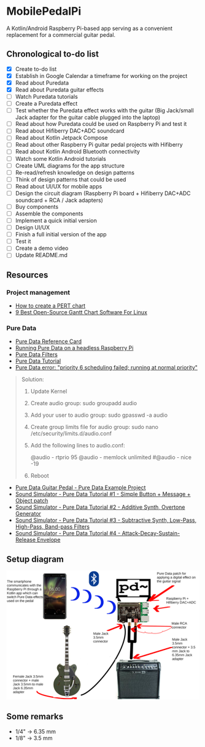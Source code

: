 # MobilePedalPi
A Kotlin/Android Raspberry Pi-based app serving as a convenient replacement for a commercial guitar pedal. 

## Chronological to-do list
- [X] Create to-do list
- [X] Establish in Google Calendar a timeframe for working on the project
- [X] Read about Puredata
- [X] Read about Puredata guitar effects
- [ ] Watch Puredata tutorials
- [ ] Create a Puredata effect
- [ ] Test whether the Puredata effect works with the guitar (Big Jack/small Jack adapter for the guitar cable plugged into the laptop)
- [ ] Read about how Puredata could be used on Raspberry Pi and test it
- [ ] Read about Hifiberry DAC+ADC soundcard
- [ ] Read about Kotlin Jetpack Compose
- [ ] Read about other Raspberry Pi guitar pedal projects with Hifiberry
- [ ] Read about Kotlin Android Bluetooth connectivity
- [ ] Watch some Kotlin Android tutorials
- [ ] Create UML diagrams for the app structure
- [ ] Re-read/refresh knowledge on design patterns
- [ ] Think of design patterns that could be used
- [ ] Read about UI/UX for mobile apps
- [ ] Design the circuit diagram (Raspberry Pi board + Hifiberry DAC+ADC soundcard + RCA / Jack adapters)
- [ ] Buy components
- [ ] Assemble the components
- [ ] Implement a quick initial version
- [ ] Design UI/UX
- [ ] Finish a full initial version of the app
- [ ] Test it
- [ ] Create a demo video
- [ ] Update README.md

## Resources

### Project management
- [How to create a PERT chart](https://asana.com/resources/pert-chart)
- [9 Best Open-Source Gantt Chart Software For Linux](https://itsfoss.com/open-source-gantt-chart/) 

### Pure Data
- [Pure Data Reference Card](https://puredata.info/docs/tutorials/pd-refcard)
- [Running Pure Data on a headless Raspberry Pi](https://guitarextended.wordpress.com/2012/08/28/running-pd-on-a-headless-raspberry-pi/)
- [Pure Data Filters](https://archive.flossmanuals.net/pure-data/audio-tutorials/filters.html)
- [Pure Data Tutorial](https://puredata.info/docs/StartHere/)
- [Pure Data error: "priority 6 scheduling failed; running at normal priority"](https://www.reddit.com/r/puredata/comments/88uwyo/installing_pd_for_linux_mint_18/)
> Solution:
>	1. Update Kernel    
>	2. Create audio group: sudo groupadd audio
>	3. Add your user to audio group: sudo gpasswd -a <username> audio
>	4. Create group limits file for audio group: sudo nano /etc/security/limits.d/audio.conf
>	5. Add the following lines to audio.conf:
>  
> 		@audio   -  rtprio     95
>		@audio   -  memlock    unlimited
>		#@audio   -  nice       -19
> 
>	6. Reboot
- [Pure Data Guitar Pedal - Pure Data Example Project](https://www.youtube.com/watch?v=DJCoOr4uHD4)
- [Sound Simulator - Pure Data Tutorial #1 - Simple Button + Message + Object patch](https://www.youtube.com/watch?v=1o5Wasmd8yU)
- [Sound Simulator - Pure Data Tutorial #2 - Additive Synth, Overtone Generator](https://www.youtube.com/watch?v=JtT_bZeoKzk)
- [Sound Simulator - Pure Data Tutorial #3 - Subtractive Synth, Low-Pass, High-Pass, Band-pass Filters](https://www.youtube.com/watch?v=FVYkQFP1_D4)
- [Sound Simulator - Pure Data Tutorial #4 - Attack-Decay-Sustain-Release Envelope](https://www.youtube.com/watch?v=W7Pp-DhMA_E)

## Setup diagram

![MobilePedalPi setup diagram](/diagram-images/diagram.png)

## Some remarks
- 1/4" &rarr; 6.35 mm
- 1/8" &rarr; 3.5 mm

